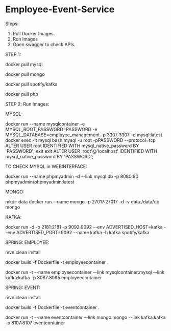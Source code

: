 # Employee-Event-Service


Steps:

1. Pull Docker Images.
2. Run Images
3. Open swagger to check APIs.



STEP 1: 

docker pull mysql

docker pull mongo

docker pull spotify/kafka

docker pull php

STEP 2: Run Images:

MYSQL: 

docker run --name mysqlcontainer -e MYSQL_ROOT_PASSWORD=PASSWORD -e MYSQL_DATABASE=employee_management -p 3307:3307 -d mysql:latest
docker exec -it mysql bash
mysql -u root -pPASSWORD --protocol=tcp
ALTER USER root IDENTIFIED WITH mysql_native_password BY 'PASSWORD';
exit
exit
ALTER USER 'root'@'localhost' IDENTIFIED WITH mysql_native_password BY 'PASSWORD'; 


TO CHECK MYSQL in WEBINTERFACE:

docker run --name phpmyadmin -d --link mysql:db -p 8080:80 phpmyadmin/phpmyadmin:latest


MONGO:

mkdir data
docker run --name mongo  -p 27017:27017  -d  -v  data:/data/db mongo


KAFKA:

docker run -d -p 2181:2181 -p 9092:9092 --env ADVERTISED_HOST=kafka --env ADVERTISED_PORT=9092 --name kafka -h kafka spotify/kafka


SPRING: EMPLOYEE:

mvn clean install

docker build -f Dockerfile -t employeecontainer .

docker run -t --name employeecontainer --link mysqlcontainer:mysql --link kafka:kafka  -p 8087:8095 employeecontainer

SPRING:  EVENT:

mvn clean install

docker build -f Dockerfile -t eventcontainer .

docker run -t --name eventcontainer --link mongo:mongo --link kafka:kafka  -p 8107:8107 eventcontainer
